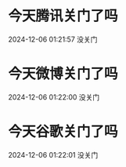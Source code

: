 # 今天腾讯关门了吗

2024-12-06 01:21:57 没关门

# 今天微博关门了吗

2024-12-06 01:22:00 没关门

# 今天谷歌关门了吗

2024-12-06 01:22:01 没关门

